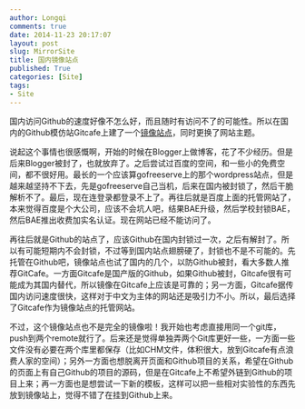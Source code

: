```yaml
---
author: Longqi
comments: true
date: 2014-11-23 20:17:07
layout: post
slug: MirrorSite
title: 国内镜像站点
published: True
categories: [Site]
tags:
- Site
---
```

国内访问Github的速度好像不怎么好，而且随时有访问不了的可能性。所以在国内的Github模仿站Gitcafe上建了一个[镜像站点](http://whyhow.gitcafe.com)，同时更换了网站主题。

说起这个事情也很感慨啊，开始的时候在Blogger上做博客，花了不少经历。但是后来Blogger被封了，也就放弃了。之后尝试过百度的空间，和一些小的免费空间，都不很好用。最长的一个应该算gofreeserve上的那个wordpress站点，但是越来越坚持不下去，先是gofreeserve自己当机，后来在国内被封锁了，然后干脆解析不了。最后，现在连登录都登录不上了。再往后就是百度上面的托管网站了，本来觉得百度是个大公司，应该不会坑人吧，结果BAE升级，然后学校封锁BAE，然后BAE推出收费加实名认证。现在网站已经不能访问了。

再往后就是Github的站点了，应该Github在国内封锁过一次，之后有解封了。所以有可能短期内不会封锁，不过等到国内站点翅膀硬了，封锁也不是不可能的。先托管在Github吧，镜像站点也试了国内的几个，以防Github被封，看大多数人推荐GitCafe。一方面Gitcafe是国产版的Github，如果Github被封，Gitcafe很有可能成为其国内替代，所以镜像在Gitcafe上应该是可靠的；另一方面，Gitcafe据传国内访问速度很快，这样对于中文为主体的网站还是吸引力不小。所以，最后选择了Gitcafe作为镜像站点的托管网站。

不过，这个镜像站点也不是完全的镜像啦！我开始也考虑直接用同一个git库，push到两个remote就行了。后来还是觉得单独弄两个Git库更好一些，一方面一些文件没有必要在两个库里都保存（比如CHM文件，体积很大，放到Gitcafe有点浪费人家的空间）；另外一方面也想脱离开页面和Github项目的关系，希望在Github的页面上有自己Github的项目的源码，但是在Gitcafe上不希望外链到Github的项目上来；再一方面也是想尝试一下新的模板，这样可以把一些相对实验性的东西先放到镜像站上，觉得不错了在挂到Github上来。


